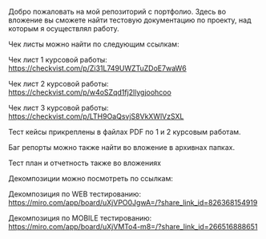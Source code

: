 Добро пожаловать на мой репозиторий с портфолио.
Здесь во вложение вы сможете найти тестовую документацию по проекту, над которым я осуществлял работу.

Чек листы можно найти по следующим ссылкам:

Чек лист 1 курсовой работы: https://checkvist.com/p/Zi31L749UWZTuZDoE7waW6

Чек лист 2 курсовой работы: https://checkvist.com/p/w4oSZqd1fj2llygjoohcoo

Чек лист 3 курсовой работы: https://checkvist.com/p/LTH9OaQsvjS8VkXWlVzSXL

Тест кейсы прикреплены в файлах PDF по 1 и 2 курсовым работам.

Баг репорты можно также найти во вложение в архивнах папках.

Тест план и отчетность также во вложениях

Декомпозиции можно посмотреть по ссылкам:

Декомпозиция по WEB тестированию: https://miro.com/app/board/uXjVPO0JgwA=/?share_link_id=826368154919

Декомпозиция по MOBILE тестированию: https://miro.com/app/board/uXjVMTo4-m8=/?share_link_id=266516888651
